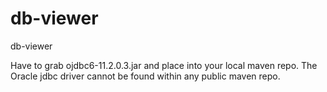 db-viewer
=========

db-viewer


Have to grab ojdbc6-11.2.0.3.jar and place into your local maven repo.  The Oracle jdbc driver cannot be found within any public maven repo.
